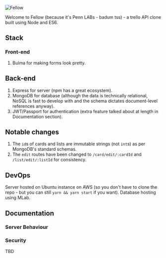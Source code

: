 ![Fellow](https://i.imgur.com/lW87eyU.png)

Welcome to Fellow (because it's Penn LABs - badum tss) - a trello API clone built using Node and ES6.

## Stack

### Front-end

1. Bulma for making forms look pretty.

## Back-end

1. Express for server (npm has a great ecosystem).
2. MongoDB for database (although the data is technically relational, NoSQL is fast to develop with and the schema dictates document-level references anyway).
3. JWT/Passport for authentication (extra feature talked about at length in Documentation section).

## Notable changes

1. The `id`s of cards and lists are immutable strings (not `int`s) as per MongoDB's standard schemas.
2. The `edit` routes have been changed to `/card/edit/:cardId` and `/list/edit/:listId` for consistency.

## DevOps

Server hosted on Ubuntu instance on AWS (so you don't have to clone the repo - but you can still `yarn && yarn start` if you want).
Database hosting using MLab.

## Documentation

### Server Behaviour

### Security

TBD
